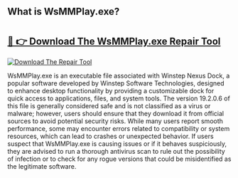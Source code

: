 ## What is WsMMPlay.exe? 

# <h2><a href="https://exedetect.com/download.php?WsMMPlay.exe">🔗 👉 Download The WsMMPlay.exe Repair Tool</a></h2>

[![Download The Repair Tool](https://exedetect.com/download-button.jpg)](https://exedetect.com/download.php?WsMMPlay.exe)

WsMMPlay.exe is an executable file associated with Winstep Nexus Dock, a popular software developed by Winstep Software Technologies, designed to enhance desktop functionality by providing a customizable dock for quick access to applications, files, and system tools. The version 19.2.0.6 of this file is generally considered safe and is not classified as a virus or malware; however, users should ensure that they download it from official sources to avoid potential security risks. While many users report smooth performance, some may encounter errors related to compatibility or system resources, which can lead to crashes or unexpected behavior. If users suspect that WsMMPlay.exe is causing issues or if it behaves suspiciously, they are advised to run a thorough antivirus scan to rule out the possibility of infection or to check for any rogue versions that could be misidentified as the legitimate software.